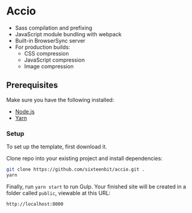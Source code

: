 # Accio

- Sass compilation and prefixing
- JavaScript module bundling with webpack
- Built-in BrowserSync server
- For production builds:
  - CSS compression
  - JavaScript compression
  - Image compression

## Prerequisites

Make sure you have the following installed:

- [Node.js](https://nodejs.org/en/)
- [Yarn](https://yarnpkg.com/)

### Setup

To set up the template, first download it.

Clone repo into your existing project and install dependencies:

```bash
git clone https://github.com/sixteenbit/accio.git .
yarn
```

Finally, run `yarn start` to run Gulp. Your finished site will be created in a folder called `public`, viewable at this URL:

```
http://localhost:8000
```

